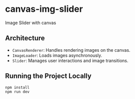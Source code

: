 # canvas-img-slider
Image Slider with canvas

## Architecture
- `CanvasRenderer`: Handles rendering images on the canvas.
- `ImageLoader`: Loads images asynchronously.
- `Slider`: Manages user interactions and image transitions.

## Running the Project Locally
```sh
npm install
npm run dev
```
